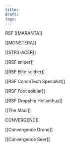 ```yaml
---
title: 
draft: 
tags:
---
```

RSF 
[[MARANTA]]

[[MONSTERA]] 

[[STR3-ACER]] 

[[RSF sniper]] 

[[RSF Elite soldier]] 

[[RSF CommTech Specialist]]

[[RSF Foot soldier]] 

[[RSF Dropship Helianthus]] 

[[The Maul]]
 
CONVERGENCE

[[Convergence Drone]] 

[[Convergence Seer]]